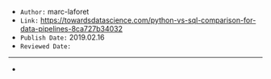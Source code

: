 

- `Author:` marc-laforet
- `Link:` <https://towardsdatascience.com/python-vs-sql-comparison-for-data-pipelines-8ca727b34032>
- `Publish Date:` 2019.02.16
- `Reviewed Date:` 

---

-

